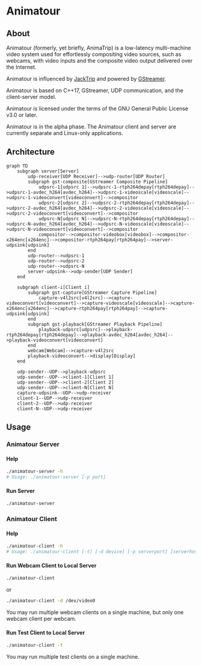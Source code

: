# Animatour

## About

Animatour (formerly, yet briefly, AnimaTrip) is a low-latency multi-machine video system used for effortlessly compositing video sources, such as webcams, with video inputs and the composite video output delivered over the Internet.

Animatour is influenced by [JackTrip](https://github.com/jacktrip/jacktrip) and powered by [GStreamer](https://gstreamer.freedesktop.org/).

Animatour is based on C++17, GStreamer, UDP communication, and the client-server model.

Animatour is licensed under the terms of the GNU General Public License v3.0 or later.

Animatour is in the alpha phase. The Animatour client and server are currently separate and Linux-only applications.

## Architecture

```mermaid
graph TD
    subgraph server[Server]
        udp-receiver[UDP Receiver]-->udp-router[UDP Router]
        subgraph gst-composite[GStreamer Composite Pipeline]
            udpsrc-1[udpsrc 1]-->udpsrc-1-rtph264depay[rtph264depay]-->udpsrc-1-avdec_h264[avdec_h264]-->udpsrc-1-videoscale[videoscale]-->udpsrc-1-videoconvert[videoconvert]-->compositor
            udpsrc-2[udpsrc 2]-->udpsrc-2-rtph264depay[rtph264depay]-->udpsrc-2-avdec_h264[avdec_h264]-->udpsrc-2-videoscale[videoscale]-->udpsrc-2-videoconvert[videoconvert]-->compositor
            udpsrc-N[udpsrc N]-->udpsrc-N-rtph264depay[rtph264depay]-->udpsrc-N-avdec_h264[avdec_h264]-->udpsrc-N-videoscale[videoscale]-->udpsrc-N-videoconvert[videoconvert]-->compositor
            compositor-->compositor-videobox[videobox]-->compositor-x264enc[x264enc]-->compositor-rtph264pay[rtph264pay]-->server-udpsink[udpsink]
        end
        udp-router-->udpsrc-1
        udp-router-->udpsrc-2
        udp-router-->udpsrc-N
        server-udpsink-->udp-sender[UDP Sender]
    end

    subgraph client-i[Client i]
        subgraph gst-capture[GStreamer Capture Pipeline]
            capture-v4l2src[v4l2src]-->capture-videoconvert[videoconvert]-->capture-videoscale[videoscale]-->capture-x264enc[x264enc]-->capture-rtph264pay[rtph264pay]-->capture-udpsink[udpsink]
        end
        subgraph gst-playback[GStreamer Playback Pipeline]
            playback-udpsrc[udpsrc]-->playback-rtph264depay[rtph264depay]-->playback-avdec_h264[avdec_h264]-->playback-videoconvert[videoconvert]
        end
        webcam[Webcam]-->capture-v4l2src
        playback-videoconvert-->display[Display]
    end

    udp-sender--UDP-->playback-udpsrc
    udp-sender--UDP-->client-1[Client 1]
    udp-sender--UDP-->client-2[Client 2]
    udp-sender--UDP-->client-N[Client N]
    capture-udpsink--UDP-->udp-receiver
    client-1--UDP-->udp-receiver
    client-2--UDP-->udp-receiver
    client-N--UDP-->udp-receiver
```

## Usage

### Animatour Server

#### Help

```bash
./animatour-server -h
# Usage: ./animatour-server [-p port]
```

#### Run Server

```bash
./animatour-server
```

### Animatour Client

#### Help

```bash
./animatour-client -h
# Usage: ./animatour-client [-t] [-d device] [-p serverport] [serverhost]
```

#### Run Webcam Client to Local Server

```bash
./animatour-client
```

or

```bash
./animatour-client -d /dev/video0
```

You may run multiple webcam clients on a single machine, but only one webcam client per webcam.

#### Run Test Client to Local Server

```bash
./animatour-client -t
```

You may run multiple test clients on a single machine.
